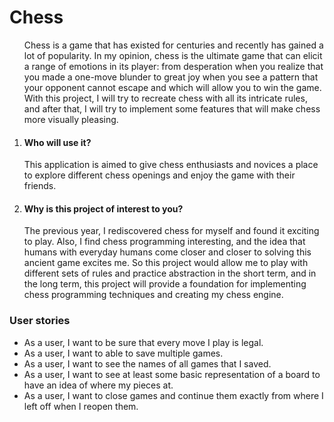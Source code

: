<h1>Chess</h1>
<ol>
<p>Chess is a game that has existed for centuries and recently has gained a lot of popularity. In my opinion, chess is the ultimate game that can elicit a range of emotions in its player: from desperation when you realize that you made a one-move blunder to great joy when you see a pattern that your opponent cannot escape and which will allow you to win the game. With this project, I will try to recreate chess with all its intricate rules, and after that, I will try to implement some features that will make chess more visually pleasing.</p></li>
<li><h4>Who will use it? </h4>
<p>This application is aimed to give chess enthusiasts and novices a place to explore different chess openings and enjoy the game with their friends.</p></li>
<li><h4>Why is this project of interest to you? </h4>
<p>The previous year, I rediscovered chess for myself and found it exciting to play. Also, I find chess programming interesting, and the idea that humans with everyday humans come closer and closer to solving this ancient game excites me. So this project would allow me to play with different sets of rules and practice abstraction in the short term, and in the long term, this project will provide a foundation for implementing chess programming techniques and creating my chess engine.</p></li>
</ol>

<h3>User stories</h3>
<ul>
<li>As a user, I want to be sure that every move I play is legal.</li>
<li>As a user, I want to able to save multiple games.</li>
<li>As a user, I want to see the names of all games that I saved.</li>
<li>As a user, I want to see at least some basic representation of a board to have an idea of where my pieces at.</li>
<li>As a user, I want to close games and continue them exactly from where I left off when I reopen them.</li>
</ul>
